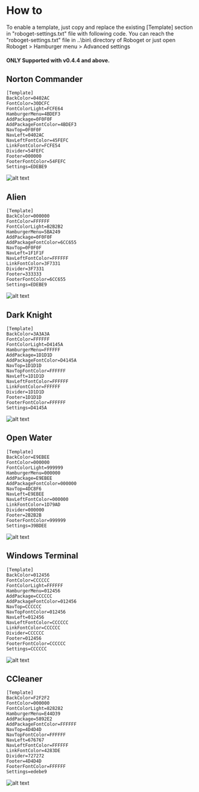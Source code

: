 # How to
To enable a template, just copy and replace the existing [Template] section in "roboget-settings.txt" file with following code.
You can reach the "roboget-settings.txt" file in ..\bin\ directory of Roboget or just open Roboget > Hamburger menu > Advanced settings 

#### ONLY Supported with v0.4.4 and above.

Norton Commander 
---
```
[Template]
BackColor=0402AC
FontColor=30DCFC
FontColorLight=FCFE64
HamburgerMenu=4BDEF3
AddPackage=0F0F0F
AddPackageFontColor=4BDEF3
NavTop=0F0F0F
NavLeft=0402AC
NavLeftFontColor=45FEFC
LinkFontColor=FCFE54
Divider=54FEFC
Footer=000000
FooterFontColor=54FEFC
Settings=EDEBE9
```
![alt text](https://github.com/Mirinsoft/Roboget/blob/master/templates/norton-commander.png)

Alien
---
```
[Template]
BackColor=000000
FontColor=FFFFFF
FontColorLight=B2B2B2
HamburgerMenu=5BA249
AddPackage=0F0F0F
AddPackageFontColor=6CC655
NavTop=0F0F0F
NavLeft=1F1F1F
NavLeftFontColor=FFFFFF
LinkFontColor=3F7331
Divider=3F7331
Footer=333333
FooterFontColor=6CC655
Settings=EDEBE9
```
![alt text](https://github.com/Mirinsoft/Roboget/blob/master/templates/alien.png)

Dark Knight
---
```
[Template]
BackColor=3A3A3A
FontColor=FFFFFF
FontColorLight=D4145A
HamburgerMenu=FFFFFF
AddPackage=1D1D1D
AddPackageFontColor=D4145A
NavTop=1D1D1D
NavTopFontColor=FFFFFF
NavLeft=1D1D1D
NavLeftFontColor=FFFFFF
LinkFontColor=FFFFFF
Divider=1D1D1D
Footer=1D1D1D
FooterFontColor=FFFFFF
Settings=D4145A
```
![alt text](https://github.com/Mirinsoft/Roboget/blob/master/templates/dark-knight.png)

Open Water
---
```
[Template]
BackColor=E9EBEE
FontColor=000000
FontColorLight=999999
HamburgerMenu=000000
AddPackage=E9EBEE
AddPackageFontColor=000000
NavTop=4DC8F6
NavLeft=E9EBEE
NavLeftFontColor=000000
LinkFontColor=1D79AD
Divider=000000
Footer=2B2B2B
FooterFontColor=999999
Settings=39BDEE
```
![alt text](https://github.com/Mirinsoft/Roboget/blob/master/templates/open-water.png)

Windows Terminal
---
```
[Template]
BackColor=012456
FontColor=CCCCCC
FontColorLight=FFFFFF
HamburgerMenu=012456
AddPackage=CCCCCC
AddPackageFontColor=012456
NavTop=CCCCCC
NavTopFontColor=012456
NavLeft=012456
NavLeftFontColor=CCCCCC
LinkFontColor=CCCCCC
Divider=CCCCCC
Footer=012456
FooterFontColor=CCCCCC
Settings=CCCCCC
```
![alt text](https://github.com/Mirinsoft/Roboget/blob/master/templates/windows-terminal.png)

CCleaner
---
```
[Template]
BackColor=F2F2F2
FontColor=000000
FontColorLight=828282
HamburgerMenu=E44D39
AddPackage=5892E2
AddPackageFontColor=FFFFFF
NavTop=4D4D4D
NavTopFontColor=FFFFFF
NavLeft=676767
NavLeftFontColor=FFFFFF
LinkFontColor=4283DE
Divider=727272
Footer=4D4D4D
FooterFontColor=FFFFFF
Settings=edebe9
```
![alt text](https://github.com/Mirinsoft/Roboget/blob/master/templates/ccleaner.png)
